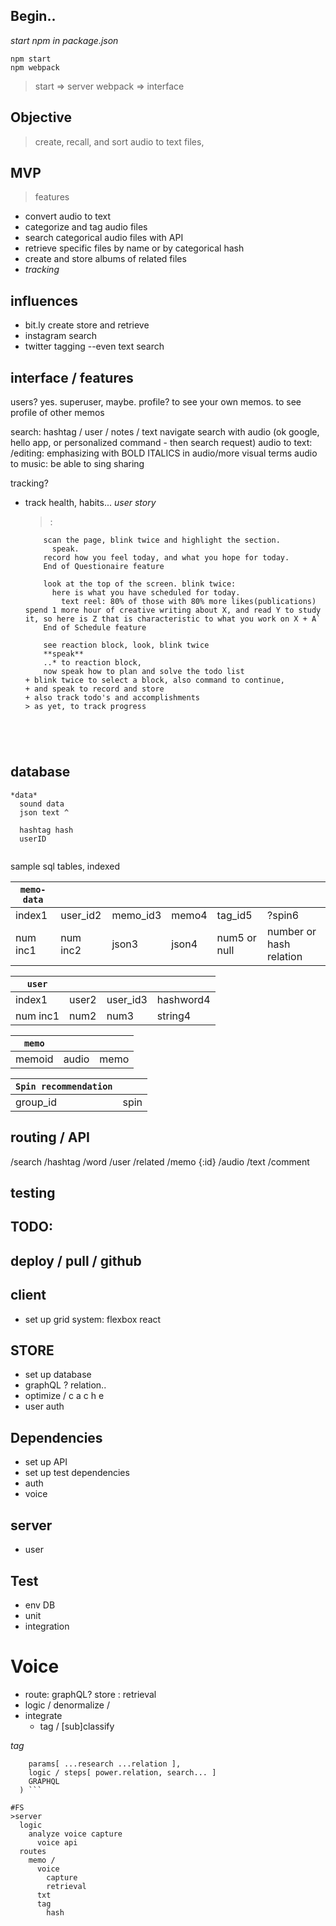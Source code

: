 Begin..
-----
*start npm in package.json* 
```
npm start
npm webpack
```
> start => server
> webpack => interface



Objective
-------
> create, recall, and sort audio to text files,

MVP
----
> features 
* convert audio to text
* categorize and tag audio files
* search categorical audio files with API
* retrieve specific files by name or by categorical hash 
* create and store albums of related files  
* *tracking*

influences
------
* bit.ly create store and retrieve
* instagram search
* twitter tagging --even text search

interface / features
----
users? yes. superuser, maybe. 
profile? to see your own memos.
  to see profile of other memos

search: hashtag / user / notes / text
  navigate search with audio (ok google, hello app, or personalized command - then search request)
audio to text: /editing: emphasizing with BOLD ITALICS in audio/more visual terms
audio to music: be able to sing
sharing

tracking?
  * track health, habits... 
    *user story* 
    > : 
    ``` wake up, face screen, blink twice: next page. '
        scan the page, blink twice and highlight the section.
          speak.
        record how you feel today, and what you hope for today. 
        End of Questionaire feature
        
        look at the top of the screen. blink twice: 
          here is what you have scheduled for today.
            text reel: 80% of those with 80% more likes(publications) spend 1 more hour of creative writing about X, and read Y to study it, so here is Z that is characteristic to what you work on X + A`
        End of Schedule feature
        
        see reaction block, look, blink twice
        **speak**
        ..* to reaction block,
        now speak how to plan and solve the todo list
    + blink twice to select a block, also command to continue, 
    + and speak to record and store
    + also track todo's and accomplishments
    > as yet, to track progress
    
     
        
        
    ```

database
-------
```
*data*
  sound data
  json text ^

  hashtag hash
  userID 
 
```

sample sql tables, indexed

```memo-data``` | | | | | | 
--- | --- | --- | --- | --- | --- 
 index1 | user_id2 | memo_id3 | memo4 | tag_id5 | ?spin6 
 num inc1 | num inc2 |  json3 |  json4 | num5 or null | number or hash relation 

```user``` | | | | 
--- | --- | --- | --- | 
| index1 | user2  | user_id3 | hashword4 |
| num inc1| num2  | num3 | string4 |

```memo``` | | |
--- | --- | --- |
| memoid | audio | memo |

```Spin recommendation``` | |
--- | --- |
| group_id | spin |


routing / API
------
/search
  /hashtag
  /word
  /user
  /related
/memo {:id}
  /audio
  /text
  /comment
 
testing
------


TODO:
----- 
## deploy / pull / github

## client
  + set up grid system: flexbox react
## STORE
  + set up database
  + graphQL ? relation..
  + optimize / c a c h e
  + user auth
## Dependencies 
  + set up API 
  + set up test dependencies 
  + auth
  + voice 
## server 
  + user 
## Test 
  + env DB
  + unit
  + integration

# Voice
  + route: graphQL? store : retrieval
  + logic / denormalize / 
  + integrate 
    + tag / [sub]classify 


*tag* 
``` (
    params[ ...research ...relation ],
    logic / steps[ power.relation, search... ]
    GRAPHQL
  ) ```

#FS
>server
  logic 
    analyze voice capture  
      voice api
  routes
    memo / 
      voice
        capture 
        retrieval
      txt
      tag
        hash

